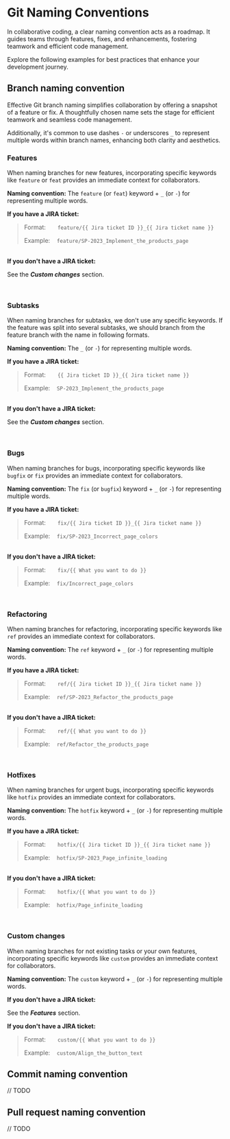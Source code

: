 # Git Naming Conventions

In collaborative coding, a clear naming convention acts as a roadmap. It guides teams through features,
fixes, and enhancements, fostering teamwork and efficient code management.

Explore the following examples for best
practices that enhance your development journey.

## Branch naming convention

Effective Git branch naming simplifies collaboration by offering a snapshot of a feature or fix. A thoughtfully chosen
name sets the stage for efficient teamwork and seamless code management.

Additionally, it's common to use dashes `-` or underscores `_` to represent multiple words within branch names,
enhancing both clarity and aesthetics.


### Features

When naming branches for new features, incorporating specific keywords like `feature` or `feat` provides an immediate
context for collaborators.

**Naming convention:** The `feature` (or `feat`) keyword + `_` (or `-`) for representing multiple words.

**If you have a JIRA ticket:**

> Format:&nbsp;&nbsp;&nbsp;&nbsp;&nbsp;&nbsp; `feature/{{ Jira ticket ID }}_{{ Jira ticket name }}`
>
> Example:&nbsp;&nbsp;&nbsp; `feature/SP-2023_Implement_the_products_page`

\
**If you don't have a JIRA ticket:**

See the _**Custom changes**_ section.


&nbsp;
### Subtasks

When naming branches for subtasks, we don't use any specific keywords.
If the feature was split into several subtasks, we should branch from the feature branch with the name in following formats.

**Naming convention:** The `_` (or `-`) for representing multiple words.

**If you have a JIRA ticket:**

> Format:&nbsp;&nbsp;&nbsp;&nbsp;&nbsp;&nbsp; `{{ Jira ticket ID }}_{{ Jira ticket name }}`
>
> Example:&nbsp;&nbsp;&nbsp; `SP-2023_Implement_the_products_page`

\
**If you don't have a JIRA ticket:**

See the _**Custom changes**_ section.


&nbsp;
### Bugs

When naming branches for bugs, incorporating specific keywords like `bugfix` or `fix` provides an immediate
context for collaborators.

**Naming convention:** The `fix` (or `bugfix`) keyword + `_` (or `-`) for representing multiple words.

**If you have a JIRA ticket:**

> Format:&nbsp;&nbsp;&nbsp;&nbsp;&nbsp;&nbsp; `fix/{{ Jira ticket ID }}_{{ Jira ticket name }}`
>
> Example:&nbsp;&nbsp;&nbsp; `fix/SP-2023_Incorrect_page_colors`

\
**If you don't have a JIRA ticket:**

> Format:&nbsp;&nbsp;&nbsp;&nbsp;&nbsp;&nbsp; `fix/{{ What you want to do }}`
>
> Example:&nbsp;&nbsp;&nbsp; `fix/Incorrect_page_colors`


&nbsp;
### Refactoring

When naming branches for refactoring, incorporating specific keywords like `ref` provides an immediate
context for collaborators.

**Naming convention:** The `ref` keyword + `_` (or `-`) for representing multiple words.

**If you have a JIRA ticket:**

> Format:&nbsp;&nbsp;&nbsp;&nbsp;&nbsp;&nbsp; `ref/{{ Jira ticket ID }}_{{ Jira ticket name }}`
>
> Example:&nbsp;&nbsp;&nbsp; `ref/SP-2023_Refactor_the_products_page`

\
**If you don't have a JIRA ticket:**

> Format:&nbsp;&nbsp;&nbsp;&nbsp;&nbsp;&nbsp; `ref/{{ What you want to do }}`
>
> Example:&nbsp;&nbsp;&nbsp; `ref/Refactor_the_products_page`


&nbsp;
### Hotfixes

When naming branches for urgent bugs, incorporating specific keywords like `hotfix` provides an immediate
context for collaborators.

**Naming convention:** The `hotfix` keyword + `_` (or `-`) for representing multiple words.

**If you have a JIRA ticket:**

> Format:&nbsp;&nbsp;&nbsp;&nbsp;&nbsp;&nbsp; `hotfix/{{ Jira ticket ID }}_{{ Jira ticket name }}`
>
> Example:&nbsp;&nbsp;&nbsp; `hotfix/SP-2023_Page_infinite_loading`

\
**If you don't have a JIRA ticket:**

> Format:&nbsp;&nbsp;&nbsp;&nbsp;&nbsp;&nbsp; `hotfix/{{ What you want to do }}`
>
> Example:&nbsp;&nbsp;&nbsp; `hotfix/Page_infinite_loading`


&nbsp;
### Custom changes

When naming branches for not existing tasks or your own features, incorporating specific keywords like `custom` provides an immediate
context for collaborators.

**Naming convention:** The `custom` keyword + `_` (or `-`) for representing multiple words.

**If you don't have a JIRA ticket:**

See the _**Features**_ section.

**If you don't have a JIRA ticket:**

> Format:&nbsp;&nbsp;&nbsp;&nbsp;&nbsp;&nbsp; `custom/{{ What you want to do }}`
>
> Example:&nbsp;&nbsp;&nbsp; `custom/Align_the_button_text`



## Commit naming convention

// TODO

## Pull request naming convention

// TODO
